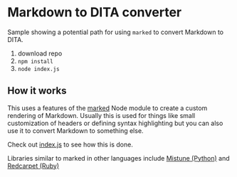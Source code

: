 # Markdown to DITA converter

Sample showing a potential path for using `marked` to convert Markdown to DITA.

1. download repo
2. `npm install`
3. `node index.js`

## How it works

This uses a features of the [marked](https://github.com/chjj/marked) Node module to create a custom rendering of Markdown. Usually this is used for things like small customization of headers or defining syntax highlighting but you can also use it to convert Markdown to something else.

Check out [index.js](https://github.com/patrickarlt/markdown-to-dita/blob/master/index.js) to see how this is done.

Libraries similar to marked in other languages include [Mistune (Python)](http://mistune.readthedocs.org/en/latest/) and [Redcarpet (Ruby)](https://github.com/vmg/redcarpet)